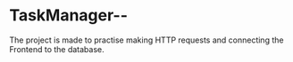 # TaskManager--
The project is made to practise making HTTP requests and connecting the Frontend to the database.
